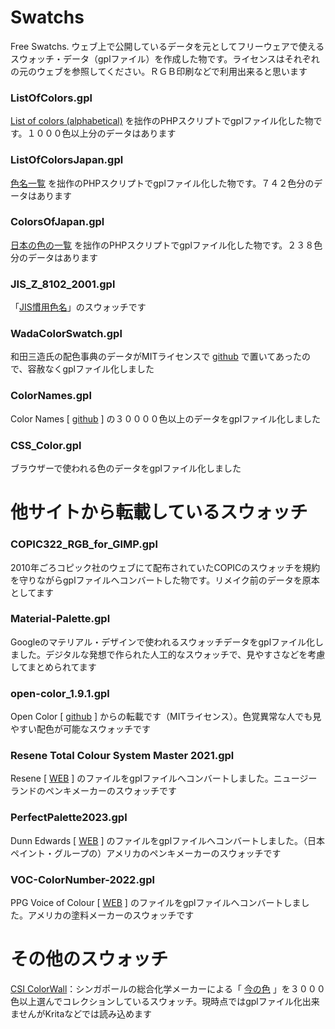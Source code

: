 # Swatchs
Free Swatchs. ウェブ上で公開しているデータを元としてフリーウェアで使えるスウォッチ・データ（gplファイル）を作成した物です。ライセンスはそれぞれの元のウェブを参照してください。ＲＧＢ印刷などで利用出来ると思います

### ListOfColors.gpl

[List of colors (alphabetical)](https://en.wikipedia.org/wiki/List_of_colors_(alphabetical)) を拙作のPHPスクリプトでgplファイル化した物です。１０００色以上分のデータはあります

### ListOfColorsJapan.gpl

[色名一覧](https://ja.wikipedia.org/wiki/%E8%89%B2%E5%90%8D%E4%B8%80%E8%A6%A7) を拙作のPHPスクリプトでgplファイル化した物です。７４２色分のデータはあります

### ColorsOfJapan.gpl

[日本の色の一覧](https://ja.wikipedia.org/wiki/%E6%97%A5%E6%9C%AC%E3%81%AE%E8%89%B2%E3%81%AE%E4%B8%80%E8%A6%A7) を拙作のPHPスクリプトでgplファイル化した物です。２３８色分のデータはあります

### JIS_Z_8102_2001.gpl

「[JIS慣用色名](https://ja.wikipedia.org/wiki/JIS%E6%85%A3%E7%94%A8%E8%89%B2%E5%90%8D)」のスウォッチです

### WadaColorSwatch.gpl

和田三造氏の配色事典のデータがMITライセンスで [github](https://github.com/dblodorn/sanzo-wada) で置いてあったので、容赦なくgplファイル化しました

### ColorNames.gpl

Color Names [ [github](https://github.com/meodai/color-names) ] の３００００色以上のデータをgplファイル化しました

### CSS_Color.gpl

ブラウザーで使われる色のデータをgplファイル化しました




# 他サイトから転載しているスウォッチ

### COPIC322_RGB_for_GIMP.gpl

2010年ごろコピック社のウェブにて配布されていたCOPICのスウォッチを規約を守りながらgplファイルへコンバートした物です。リメイク前のデータを原本としてます

### Material-Palette.gpl

Googleのマテリアル・デザインで使われるスウォッチデータをgplファイル化しました。デジタルな発想で作られた人工的なスウォッチで、見やすさなどを考慮してまとめられてます

### open-color_1.9.1.gpl

Open Color [ [github](https://yeun.github.io/open-color/) ] からの転載です（MITライセンス）。色覚異常な人でも見やすい配色が可能なスウォッチです

### Resene Total Colour System Master 2021.gpl

Resene [ [WEB](https://www.resene.co.nz/comn/services/Photoshop_colour_files.htm) ] のファイルをgplファイルへコンバートしました。ニュージーランドのペンキメーカーのスウォッチです

### PerfectPalette2023.gpl

Dunn Edwards [ [WEB](https://www.dunnedwards.com/colors/download-color-swatches/) ] のファイルをgplファイルへコンバートしました。（日本ペイント・グループの）アメリカのペンキメーカーのスウォッチです

### VOC-ColorNumber-2022.gpl

PPG Voice of Colour [ [WEB](https://www.ppgpaints.com/designers/professional-color-tools/palette-downloads) ] のファイルをgplファイルへコンバートしました。アメリカの塗料メーカーのスウォッチです

# その他のスウォッチ

[CSI ColorWall](https://csicolors.com/color-communication-tools/downloadable-digital-media/)：シンガポールの総合化学メーカーによる「 [今の色](https://csicolors.com/colorwall/) 」を３０００色以上選んでコレクションしているスウォッチ。現時点ではgplファイル化出来ませんがKritaなどでは読み込めます
